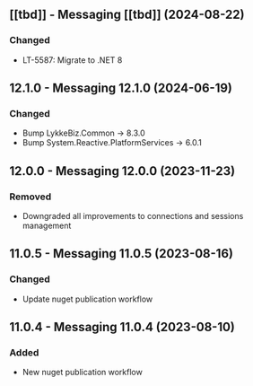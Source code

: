 ## [[tbd]] - Messaging [[tbd]] (2024-08-22)

### Changed
- LT-5587: Migrate to .NET 8

## 12.1.0 - Messaging 12.1.0 (2024-06-19)

### Changed
- Bump LykkeBiz.Common -> 8.3.0
- Bump System.Reactive.PlatformServices -> 6.0.1

## 12.0.0 - Messaging 12.0.0 (2023-11-23)

### Removed
- Downgraded all improvements to connections and sessions management  

## 11.0.5 - Messaging 11.0.5 (2023-08-16)

### Changed
- Update nuget publication workflow

## 11.0.4 - Messaging 11.0.4 (2023-08-10)

### Added
- New nuget publication workflow
